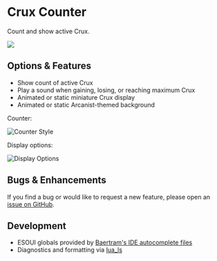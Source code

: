# Crux Counter

Count and show active Crux.

<img src="https://user-images.githubusercontent.com/4276170/239095176-200e8fcc-8fcf-45f6-ab76-24d5e52f8c39.gif"><br>

## Options & Features

- Show count of active Crux
- Play a sound when gaining, losing, or reaching maximum Crux
- Animated or static miniature Crux display
- Animated or static Arcanist-themed background

Counter:

<img src="https://user-images.githubusercontent.com/4276170/239095178-ca3e4ac4-d1b9-4e81-b77f-3da45471a6f1.png" alt="Counter Style">


Display options:

<img src="https://user-images.githubusercontent.com/4276170/239095174-ad77b3f5-e662-4279-af8e-05b3536876e4.png" alt="Display Options">

## Bugs & Enhancements

If you find a bug or would like to request a new feature, please open an [issue on GitHub](http://github.com/inimicus/CruxCounter/issues/new/choose).

## Development

- ESOUI globals provided by [Baertram's IDE autocomplete files](https://www.esoui.com/downloads/info2654-ESOUIluaAPIautocompletionforJetBrai....html)
- Diagnostics and formatting via [lua_ls](https://github.com/LuaLS/lua-language-server)
